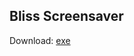 ## Bliss Screensaver
Download: [exe](https://web.archive.org/web/20030402135937/http://download.microsoft.com/download/whistler/ssaver/1.0/WXP/EN-US/blisssaver.exe)